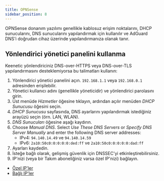 ```yaml
---
title: OPNSense
sidebar_position: 8
---
```


OPNSense donanım yazılımı genellikle kablosuz erişim noktalarını, DHCP sunucularını, DNS sunucularını yapılandırmak için kullanılır ve AdGuard DNS'i doğrudan cihaz üzerinde yapılandırmanıza olanak tanır.

## Yönlendirici yönetici panelini kullanma

Keenetic yönlendiriciniz DNS-over-HTTPS veya DNS-over-TLS yapılandırmasını desteklemiyorsa bu talimatları kullanın:

1. Yönlendirici yönetici panelini açın. `192.168.1.1` veya `192.168.0.1` adresinden erişilebilir.
2. Yönetici kullanıcı adını (genellikle yöneticidir) ve yönlendirici parolasını girin.
3. Üst menüde _Hizmetler_ öğesine tıklayın, ardından açılır menüden _DHCP Sunucusu_ öğesini seçin.
4. _DHCP Sunucusu_ sayfasında, DNS ayarlarını yapılandırmak istediğiniz arayüzü seçin (örn. LAN, WLAN).
5. _DNS Sunucuları_ öğesine aşağı kaydırın.
6. Choose _Manual DNS_. Select _Use These DNS Servers_ or _Specify DNS Server Manually_ and enter the following DNS server addresses:
    - IPv4: `94.140.14.49` ve `94.140.14.59`
    - IPv6: `2a10:50c0:0:0:0:0:ded:ff` ve `2a10:50c0:0:0:0:0:dad:ff`
7. Ayarları kaydedin.
8. İsteğe bağlı olarak, gelişmiş güvenlik için DNSSEC'yi etkinleştirebilirsiniz.
9. IP'nizi (veya bir Takım aboneliğiniz varsa özel IP'nizi) bağlayın.

- [Özel IP'ler](/private-dns/connect-devices/other-options/dedicated-ip.md)
- [Bağlı IP'ler](/private-dns/connect-devices/other-options/linked-ip.md)
